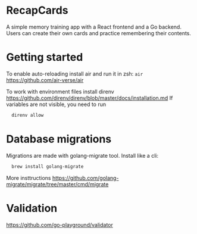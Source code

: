 # RecapCards
A simple memory training app with a React frontend and a Go backend.
Users can create their own cards and practice remembering their contents.

# Getting started
To enable auto-reloading install air and run it in zsh: `air`
https://github.com/air-verse/air

To work with environment files install direnv
https://github.com/direnv/direnv/blob/master/docs/installation.md
If variables are not visible, you need to run 
```bash 
  direnv allow
```

# Database migrations
Migrations are made with golang-migrate tool. Install like a cli:
```bash
  brew install golang-migrate
```
More insttructions
https://github.com/golang-migrate/migrate/tree/master/cmd/migrate

# Validation
https://github.com/go-playground/validator
